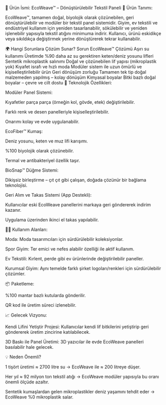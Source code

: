 🌱 Ürün İsmi: EcoWeave™ – Dönüştürülebilir Tekstil Paneli
🔧 Ürün Tanımı:

EcoWeave™, tamamen doğal, biyolojik olarak çözünebilen, geri dönüştürülebilir ve modüler bir tekstil panel sistemidir. Giyim, ev tekstili ve endüstriyel kullanım için yeniden tasarlanabilir, sökülebilir ve yeniden işlenebilir yapısıyla tekstil atığını minimuma indirir. Kullanıcı, ürünü eskidikçe veya sıkıldıkça değiştirmek yerine dönüştürerek tekrar kullanabilir.

🌍 Hangi Sorunlara Çözüm Sunar?
Sorun	EcoWeave™ Çözümü
Aşırı su kullanımı	Üretimde %90 daha az su gerektiren keten/deniz yosunu lifleri
Sentetik mikroplastik salınımı	Doğal ve çözünebilen lif yapısı (mikroplastik yok)
Kıyafet israfı ve hızlı moda	Modüler sistem ile uzun ömürlü ve kişiselleştirilebilir ürün
Geri dönüşüm zorluğu	Tamamen tek tip doğal malzemeden yapılmış – kolay dönüşüm
Kimyasal boyalar	Bitki bazlı doğal boyalar – çevre ve cilt dostu
🧬 Teknolojik Özellikleri:

Modüler Panel Sistemi:

Kıyafetler parça parça (örneğin kol, gövde, etek) değiştirilebilir.

Farklı renk ve desen panelleriyle kişiselleştirilebilir.

Onarımı kolay ve evde uygulanabilir.

EcoFiber™ Kumaş:

Deniz yosunu, keten ve muz lifi karışımı.

%100 biyolojik olarak çözünebilir.

Termal ve antibakteriyel özellik taşır.

BioSnap™ Düğme Sistemi:

Dikişsiz birleştirme – çıt çıt gibi çalışan, doğada çözünür bir bağlama teknolojisi.

Geri Alım ve Takas Sistemi (App Destekli):

Kullanıcılar eski EcoWeave panellerini markaya geri göndererek indirim kazanır.

Uygulama üzerinden ikinci el takas yapılabilir.

🧑‍🔬 Kullanım Alanları:

Moda: Moda tasarımcıları için sürdürülebilir koleksiyonlar.

Spor Giyim: Ter emici ve nefes alabilir özelliği ile aktif kullanım.

Ev Tekstili: Kırlent, perde gibi ev ürünlerinde değiştirilebilir paneller.

Kurumsal Giyim: Aynı temelde farklı şirket logoları/renkleri için sürdürülebilir çözümler.

📦 Paketleme:

%100 mantar bazlı kutularda gönderilir.

QR kod ile üretim süreci izlenebilir.

📈 Gelecek Vizyonu:

Kendi Lifini Yetiştir Projesi: Kullanıcılar kendi lif bitkilerini yetiştirip geri göndererek üretim zincirine katılabilecek.

3D Baskı ile Panel Üretimi: 3D yazıcılar ile evde EcoWeave panelleri basılabilir hale gelecek.

💡 Neden Önemli?

1 tişört üretimi ≈ 2700 litre su → EcoWeave ile ≈ 200 litreye düşer.

Her yıl ≈ 92 milyon ton tekstil atığı → EcoWeave modüler yapısıyla bu oranı önemli ölçüde azaltır.

Sentetik kumaşlardan gelen mikroplastikler deniz yaşamını tehdit eder → EcoWeave %0 mikroplastik salar.
